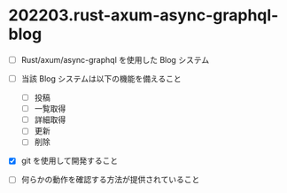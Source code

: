 # 202203.rust-axum-async-graphql-blog

- [ ] Rust/axum/async-graphql を使用した Blog システム
- [ ] 当該 Blog システムは以下の機能を備えること
  - [ ] 投稿
  - [ ] 一覧取得
  - [ ] 詳細取得
  - [ ] 更新
  - [ ] 削除
- [X] git を使用して開発すること
- [ ] 何らかの動作を確認する方法が提供されていること

